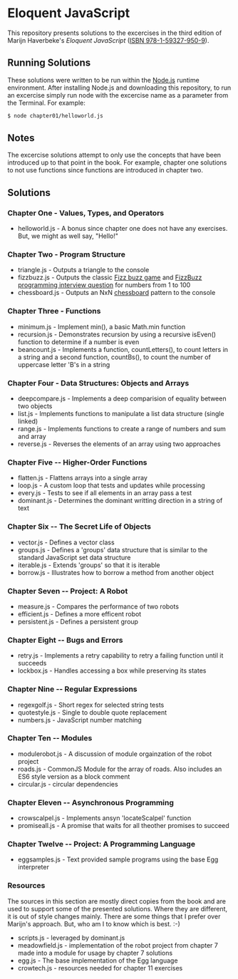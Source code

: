 # Eloquent JavaScript

This repository presents solutions to the excercises in the third edition of Marijn Haverbeke's *Eloquent JavaScript* ([ISBN 978-1-59327-950-9](https://read.amazon.com/kp/embed?asin=B07C96Q217&preview=newtab&linkCode=kpe&ref_=cm_sw_r_kb_dp_fxZ.EbDN7B1DB)).

## Running Solutions

These solutions were written to be run within the [Node.js](nodejs.org) runtime environment. After installing Node.js and downloading this repository, to run an excercise simply run node with the excercise name as a parameter from the Terminal.  For example:

````bash
$ node chapter01/helloworld.js 
````

## Notes

The excercise solutions attempt to only use the concepts that have been introduced up to that
point in the book.  For example, chapter one solutions to not use functions since functions
are introduced in chapter two.

## Solutions

### Chapter One - Values, Types, and Operators

* helloworld.js - A bonus since chapter one does not have any exercises. But, we might as well say, "Hello!"

### Chapter Two - Program Structure

* triangle.js - Outputs a triangle to the console
* fizzbuzz.js - Outputs the classic [Fizz buzz game](https://en.wikipedia.org/wiki/Fizz_buzz) and [FizzBuzz programming interview question](https://blog.codinghorror.com/why-cant-programmers-program/) for numbers from 1 to 100
* chessboard.js - Outputs an NxN [chessboard](https://en.wikipedia.org/wiki/Chessboard) pattern to the console

### Chapter Three - Functions

* minimum.js - Implement min(), a basic Math.min function
* recursion.js - Demonstrates recursion by using a recursive isEven() function to determine if a number is even
* beancount.js - Implements a function, countLetters(), to count letters in a string and a second function, countBs(), to count the number of uppercase letter 'B's in a string

### Chapter Four - Data Structures: Objects and Arrays

* deepcompare.js - Implements a deep comparision of equality between two objects
* list.js - Implements functions to manipulate a list data structure (single linked)
* range.js - Implements functions to create a range of numbers and sum and array
* reverse.js - Reverses the elements of an array using two approaches

### Chapter Five -- Higher-Order Functions

* flatten.js - Flattens arrays into a single array
* loop.js - A custom loop that tests and updates while processing
* every.js - Tests to see if all elements in an array pass a test
* dominant.js - Determines the dominant writting direction in a string of text

### Chapter Six -- The Secret Life of Objects

* vector.js - Defines a vector class
* groups.js - Defines a 'groups' data structure that is similar to the standard JavaScript set data structure
* iterable.js - Extends 'groups' so that it is iterable
* borrow.js - Illustrates how to borrow a method from another object

### Chapter Seven -- Project: A Robot

* measure.js - Compares the performance of two robots
* efficient.js - Defines a more efficent robot
* persistent.js - Defines a persistent group

### Chapter Eight -- Bugs and Errors

* retry.js - Implements a retry capability to retry a failing function until it succeeds
* lockbox.js - Handles accessing a box while preserving its states

### Chapter Nine -- Regular Expressions

* regexgolf.js - Short regex for selected string tests
* quotestyle.js - Single to double quote replacement
* numbers.js - JavaScript number matching

### Chapter Ten -- Modules

* modulerobot.js - A discussion of module orgainzation of the robot project
* roads.js - CommonJS Module for the array of roads.  Also includes an ES6 style version as a block comment
* circular.js - circular dependencies

### Chapter Eleven -- Asynchronous Programming

* crowscalpel.js - Implements ansyn 'locateScalpel' function
* promiseall.js - A promise that waits for all theother promises to succeed

### Chapter Twelve -- Project: A Programming Language

* eggsamples.js - Text provided sample programs using the base Egg interpreter

### Resources

The sources in this section are mostly direct copies from the book and are used
to support some of the presented solutions. Where they are different, it is out
of style changes mainly.  There are some things that I prefer over Marijn's
approach. But, who am I to know which is best.  :-)

* scripts.js - leveraged by dominant.js
* meadowfield.js - implementation of the robot project from chapter 7 made into a module for usage by chapter 7 solutions
* egg.js - The base implementation of the Egg language
* crowtech.js - resources needed for chapter 11 exercises